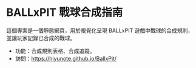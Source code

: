 # BALLxPIT 戰球合成指南
這個專案是一個靜態網頁，用於視覺化呈現 BALLxPIT 遊戲中戰球的合成規則，並讓玩家記錄已合成的戰球。
- 功能：合成規則表格、合成追蹤。
- 訪問：https://hiyunote.github.io/BallxPit/
